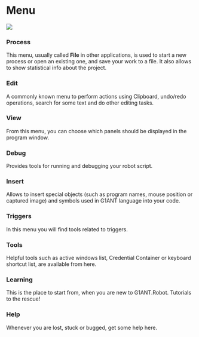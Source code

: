 # Menu

![](https://github.com/G1ANT-Robot/G1ANT.Manual/raw/develop/G1ANT.Manual/-assets/menu.jpg)

### Process

This menu, usually called **File** in other applications, is used to start a new process or open an existing one, and save your work to a file. It also allows to show statistical info about the project.

### Edit

A commonly known menu to perform actions using Clipboard, undo/redo operations, search for some text and do other editing tasks.

### View

From this menu, you can choose which panels should be displayed in the program window.

### Debug

Provides tools for running and debugging your robot script.

### Insert

Allows to insert special objects \(such as program names, mouse position or captured image\) and symbols used in G1ANT language into your code.

### Triggers

In this menu you will find tools related to triggers.

### Tools

Helpful tools such as active windows list, Credential Container or keyboard shortcut list, are available from here.

### Learning

This is the place to start from, when you are new to G1ANT.Robot. Tutorials to the rescue!

### Help

Whenever you are lost, stuck or bugged, get some help here.

